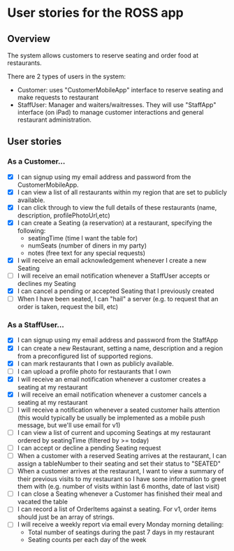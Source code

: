 # User stories for the ROSS app

## Overview

The system allows customers to reserve seating and order food at restaurants.

There are 2 types of users in the system:

- Customer: uses "CustomerMobileApp" interface to reserve seating and make requests to restaurant
- StaffUser: Manager and waiters/waitresses. They will use "StaffApp" interface (on iPad) to manage customer interactions and general restaurant administration.

## User stories

### As a Customer...

- [x] I can signup using my email address and password from the CustomerMobileApp.
- [x] I can view a list of all restaurants within my region that are set to publicly available.
- [x] I can click through to view the full details of these restaurants (name, description, profilePhotoUrl,etc)
- [x] I can create a Seating (a reservation) at a restaurant, specifying the following:
  - seatingTime (time I want the table for)
  - numSeats (number of diners in my party)
  - notes (free text for any special requests)
- [x] I will receive an email acknowledgement whenever I create a new Seating
- [ ] I will receive an email notification whenever a StaffUser accepts or declines my Seating
- [x] I can cancel a pending or accepted Seating that I previously created
- [ ] When I have been seated, I can "hail" a server (e.g. to request that an order is taken, request the bill, etc)

### As a StaffUser...

- [x] I can signup using my email address and password from the StaffApp
- [x] I can create a new Restaurant, setting a name, description and a region from a preconfigured list of supported regions.
- [x] I can mark restaurants that I own as publicly available.
- [ ] I can upload a profile photo for restaurants that I own
- [x] I will receive an email notification whenever a customer creates a seating at my restaurant
- [x] I will receive an email notification whenever a customer cancels a seating at my restaurant
- [ ] I will receive a notification whenever a seated customer hails attention (this would typically be usually be implemented as a mobile push message, but we'll use email for v1)
- [ ] I can view a list of current and upcoming Seatings at my restaurant ordered by seatingTime (filtered by >= today)
- [ ] I can accept or decline a pending Seating request
- [ ] When a customer with a reserved Seating arrives at the restaurant, I can assign a tableNumber to their seating and set their status to "SEATED"
- [ ] When a customer arrives at the restaurant, I want to view a summary of their previous visits to my restaurant so I have some information to greet them with (e.g. number of visits within last 6 months, date of last visit)
- [ ] I can close a Seating whenever a Customer has finished their meal and vacated the table
- [ ] I can record a list of OrderItems against a seating. For v1, order items should just be an array of strings.
- [ ] I will receive a weekly report via email every Monday morning detailing:
  - Total number of seatings during the past 7 days in my restaurant
  - Seating counts per each day of the week
